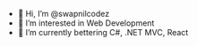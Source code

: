 - 👋 Hi, I’m @swapnilcodez
- 👀 I’m interested in Web Development
- 🌱 I’m currently bettering C#, .NET MVC, React

